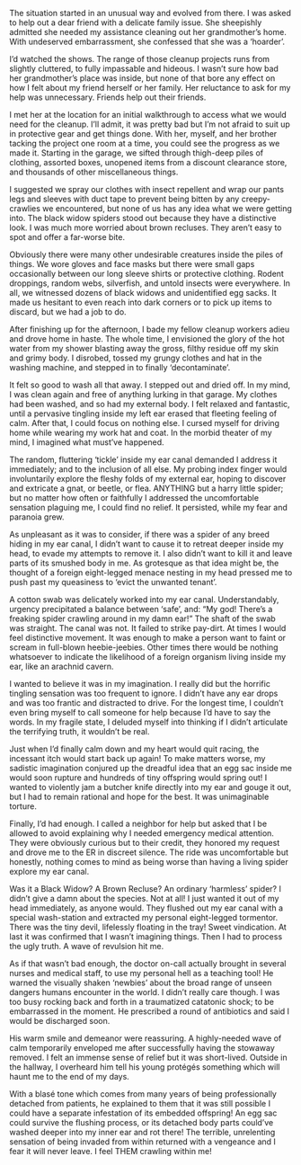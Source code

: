 The situation started in an unusual way and evolved from there. I was asked to help out a dear friend with a delicate family issue. She sheepishly admitted she needed my assistance cleaning out her grandmother’s home. With undeserved embarrassment, she confessed that she was a ‘hoarder’. 

I’d watched the shows. The range of those cleanup projects runs from slightly cluttered, to fully impassable and hideous. I wasn’t sure how bad her grandmother’s place was inside, but none of that bore any effect on how I felt about my friend herself or her family. Her reluctance to ask for my help was unnecessary. Friends help out their friends. 

I met her at the location for an initial walkthrough to access what we would need for the cleanup. I’ll admit, it was pretty bad but I’m not afraid to suit up in protective gear and get things done. With her, myself, and her brother tacking the project one room at a time, you could see the progress as we made it. Starting in the garage, we sifted through thigh-deep piles of clothing, assorted boxes, unopened items from a discount clearance store, and thousands of other miscellaneous things. 

I suggested we spray our clothes with insect repellent and wrap our pants legs and sleeves with duct tape to prevent being bitten by any creepy-crawlies we encountered, but none of us has any idea what we were getting into. The black widow spiders stood out because they have a distinctive look. I was much more worried about brown recluses. They aren’t easy to spot and offer a far-worse bite. 

Obviously there were many other undesirable creatures inside the piles of things. We wore gloves and face masks but there were small gaps occasionally between our long sleeve shirts or protective clothing. Rodent droppings, random webs, silverfish, and untold insects were everywhere. In all, we witnessed dozens of black widows and unidentified egg sacks. It made us hesitant to even reach into dark corners or to pick up items to discard, but we had a job to do. 

After finishing up for the afternoon, I bade my fellow cleanup workers adieu and drove home in haste. The whole time, I envisioned the glory of the hot water from my shower blasting away the gross, filthy residue off my skin and grimy body. I disrobed, tossed my grungy clothes and hat in the washing machine, and stepped in to finally ‘decontaminate’. 

It felt so good to wash all that away. I stepped out and dried off. In my mind, I was clean again and free of anything lurking in that garage. My clothes had been washed, and so had my external body. I felt relaxed and fantastic, until a pervasive tingling inside my left ear erased that fleeting feeling of calm. After that, I could focus on nothing else. I cursed myself for driving home while wearing my work hat and coat. In the morbid theater of my mind, I imagined what must’ve happened.

The random, fluttering ‘tickle’ inside my ear canal demanded I address it immediately; and to the inclusion of all else. My probing index finger would involuntarily explore the fleshy folds of my external ear, hoping to discover and extricate a gnat, or beetle, or flea. ANYTHING but a harry little spider; but no matter how often or faithfully I addressed the uncomfortable sensation plaguing me, I could find no relief. It persisted, while my fear and paranoia grew. 

As unpleasant as it was to consider, if there was a spider of any breed hiding in my ear canal, I didn’t want to cause it to retreat deeper inside my head, to evade my attempts to remove it. I also didn’t want to kill it and leave parts of its smushed body in me. As grotesque as that idea might be, the thought of a foreign eight-legged menace nesting in my head pressed me to push past my queasiness to ‘evict the unwanted tenant’.

A cotton swab was delicately worked into my ear canal. Understandably, urgency precipitated a balance between ‘safe’, and: “My god! There’s a freaking spider crawling around in my damn ear!” The shaft of the swab was straight. The canal was not. It failed to strike pay-dirt. At times I would feel distinctive movement. It was enough to make a person want to faint or scream in full-blown heebie-jeebies. Other times there would be nothing whatsoever to indicate the likelihood of a foreign organism living inside my ear, like an arachnid cavern. 

I wanted to believe it was in my imagination. I really did but the horrific tingling sensation was too frequent to ignore. I didn’t have any ear drops and was too frantic and distracted to drive. For the longest time, I couldn’t even bring myself to call someone for help because I’d have to say the words. In my fragile state, I deluded myself into thinking if I didn’t articulate the terrifying truth, it wouldn’t be real. 

Just when I’d finally calm down and my heart would quit racing, the incessant itch would start back up again! To make matters worse, my sadistic imagination conjured up the dreadful idea that an egg sac inside me would soon rupture and hundreds of tiny offspring would spring out! I wanted to violently jam a butcher knife directly into my ear and gouge it out, but I had to remain rational and hope for the best. It was unimaginable torture.

Finally, I’d had enough. I called a neighbor for help but asked that I be allowed to avoid explaining why I needed emergency medical attention. They were obviously curious but to their credit, they honored my request and drove me to the ER in discreet silence. The ride was uncomfortable but honestly, nothing comes to mind as being worse than having a living spider explore my ear canal. 

Was it a Black Widow? A Brown Recluse? An ordinary ‘harmless’ spider? I didn’t give a damn about the species. Not at all! I just wanted it out of my head immediately, as anyone would. They flushed out my ear canal with a special wash-station and extracted my personal eight-legged tormentor. There was the tiny devil, lifelessly floating in the tray! Sweet vindication. At last it was confirmed that I wasn’t imagining things. Then I had to process the ugly truth. A wave of revulsion hit me.

As if that wasn’t bad enough, the doctor on-call actually brought in several nurses and medical staff, to use my personal hell as a teaching tool! He warned the visually shaken ‘newbies’ about the broad range of unseen dangers humans encounter in the world. I didn’t really care though. I was too busy rocking back and forth in a traumatized catatonic shock; to be embarrassed in the moment. He prescribed a round of antibiotics and said I would be discharged soon.

His warm smile and demeanor were reassuring. A highly-needed wave of calm temporarily enveloped me after successfully having the stowaway removed. I felt an immense sense of relief but it was short-lived. Outside in the hallway, I overheard him tell his young protégés something which will haunt me to the end of my days. 

With a blasé tone which comes from many years of being professionally detached from patients, he explained to them that it was still possible I could have a separate infestation of its embedded offspring! An egg sac could survive the flushing process, or its detached body parts could’ve washed deeper into my inner ear and rot there! The terrible, unrelenting sensation of being invaded from within returned with a vengeance and I fear it will never leave. I feel THEM crawling within me!